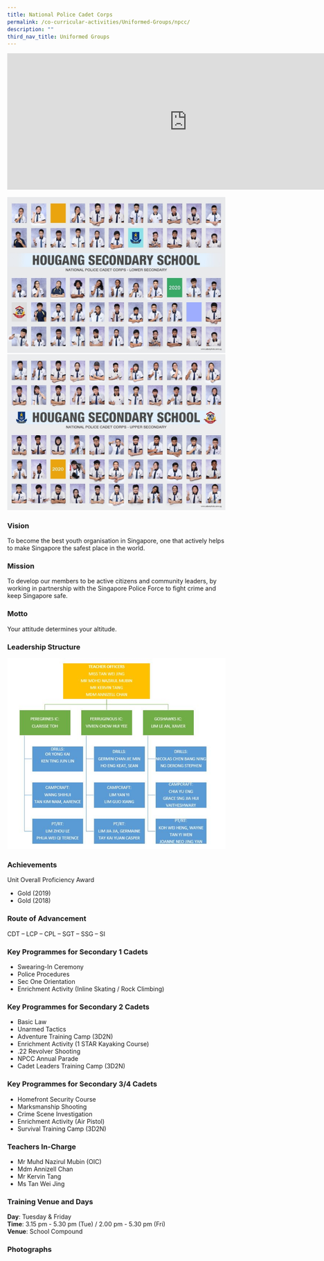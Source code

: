 ```yaml
---
title: National Police Cadet Corps
permalink: /co-curricular-activities/Uniformed-Groups/npcc/
description: ""
third_nav_title: Uniformed Groups
---
```

<center><iframe width="830" height="315" src="https://www.youtube.com/embed/CZtDCiXzBYQ" title="2022 NPCC Open House" frameborder="0" allow="accelerometer; autoplay; clipboard-write; encrypted-media; gyroscope; picture-in-picture" allowfullscreen></iframe></center>

![](/images/npcc1.jpeg)
![](/images/npcc2.jpeg)

### Vision

To become the best youth organisation in Singapore, one that actively helps to make Singapore the safest place in the world.

### Mission

To develop our members to be active citizens and community leaders, by working in partnership with the Singapore Police Force to fight crime and keep Singapore safe.

### Motto

Your attitude determines your altitude.

### Leadership Structure
![](/images/npcc3.jpeg)


### Achievements

Unit Overall Proficiency Award  
*   Gold (2019)  
*   Gold (2018)

### Route of Advancement

CDT – LCP – CPL – SGT – SSG – SI

### Key Programmes for Secondary 1 Cadets
*   Swearing-In Ceremony  
*   Police Procedures  
*   Sec One Orientation  
*   Enrichment Activity (Inline Skating / Rock Climbing)

### Key Programmes for Secondary 2 Cadets
*   Basic Law  
*   Unarmed Tactics  
*   Adventure Training Camp (3D2N)  
*   Enrichment Activity (1 STAR Kayaking Course)  
*   .22 Revolver Shooting  
*   NPCC Annual Parade  
*   Cadet Leaders Training Camp (3D2N)  
    

### Key Programmes for Secondary 3/4 Cadets
*   Homefront Security Course  
*   Marksmanship Shooting  
*   Crime Scene Investigation  
*   Enrichment Activity (Air Pistol)  
*   Survival Training Camp (3D2N)  
    

### Teachers In-Charge
*   Mr Muhd Nazirul Mubin (OIC)
*   Mdm Annizell Chan
*   Mr Kervin Tang
*   Ms Tan Wei Jing  
    

### Training Venue and Days
**Day**: Tuesday & Friday  
**Time**: 3.15 pm - 5.30 pm (Tue) / 2.00 pm - 5.30 pm (Fri)  
**Venue**: School Compound

### Photographs
